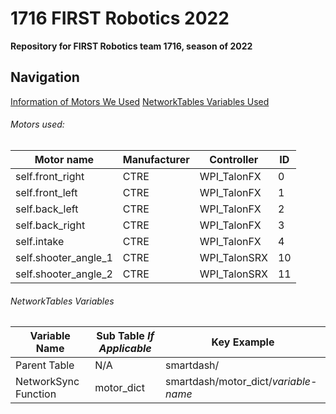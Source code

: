 # 1716 FIRST Robotics 2022

**Repository for FIRST Robotics team 1716, season of 2022**
## Navigation
[Information of Motors We Used](#motors-used)
[NetworkTables Variables Used](#networktables-variables)

###### Motors used:
|Motor name|Manufacturer|Controller|ID|
|-|-|-|-|
|self.front_right|CTRE|WPI_TalonFX|0|
|self.front_left|CTRE|WPI_TalonFX|1|
|self.back_left|CTRE|WPI_TalonFX|2|
|self.back_right|CTRE|WPI_TalonFX|3|
|self.intake|CTRE|WPI_TalonFX|4|
|self.shooter_angle_1|CTRE|WPI_TalonSRX|10|
|self.shooter_angle_2|CTRE|WPI_TalonSRX|11|

###### NetworkTables Variables
|Variable Name|Sub Table _If Applicable_|Key Example|
|-|-|-|
|Parent Table|N/A|smartdash/|
|NetworkSync Function|motor_dict|smartdash/motor_dict/_variable-name_|